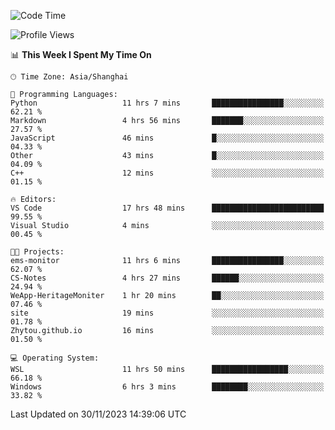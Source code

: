 <!--START_SECTION:waka-->
![Code Time](http://img.shields.io/badge/Code%20Time-1%2C416%20hrs%204%20mins-blue)

![Profile Views](http://img.shields.io/badge/Profile%20Views-0-blue)

📊 **This Week I Spent My Time On** 

```text
🕑︎ Time Zone: Asia/Shanghai

💬 Programming Languages: 
Python                   11 hrs 7 mins       ████████████████░░░░░░░░░   62.21 % 
Markdown                 4 hrs 56 mins       ███████░░░░░░░░░░░░░░░░░░   27.57 % 
JavaScript               46 mins             █░░░░░░░░░░░░░░░░░░░░░░░░   04.33 % 
Other                    43 mins             █░░░░░░░░░░░░░░░░░░░░░░░░   04.09 % 
C++                      12 mins             ░░░░░░░░░░░░░░░░░░░░░░░░░   01.15 % 

🔥 Editors: 
VS Code                  17 hrs 48 mins      █████████████████████████   99.55 % 
Visual Studio            4 mins              ░░░░░░░░░░░░░░░░░░░░░░░░░   00.45 % 

🐱‍💻 Projects: 
ems-monitor              11 hrs 6 mins       ████████████████░░░░░░░░░   62.07 % 
CS-Notes                 4 hrs 27 mins       ██████░░░░░░░░░░░░░░░░░░░   24.94 % 
WeApp-HeritageMoniter    1 hr 20 mins        ██░░░░░░░░░░░░░░░░░░░░░░░   07.46 % 
site                     19 mins             ░░░░░░░░░░░░░░░░░░░░░░░░░   01.78 % 
Zhytou.github.io         16 mins             ░░░░░░░░░░░░░░░░░░░░░░░░░   01.50 % 

💻 Operating System: 
WSL                      11 hrs 50 mins      █████████████████░░░░░░░░   66.18 % 
Windows                  6 hrs 3 mins        ████████░░░░░░░░░░░░░░░░░   33.82 % 
```


 Last Updated on 30/11/2023 14:39:06 UTC
<!--END_SECTION:waka-->